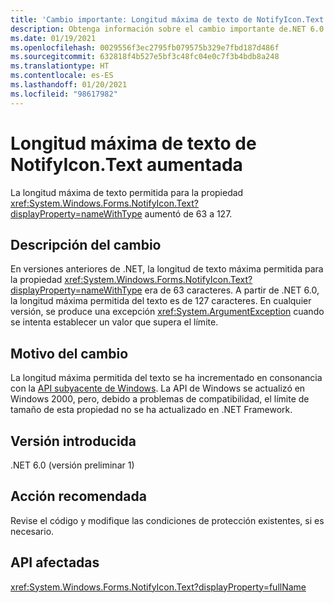 ```yaml
---
title: 'Cambio importante: Longitud máxima de texto de NotifyIcon.Text aumentada'
description: Obtenga información sobre el cambio importante de.NET 6.0 que provoca un aumento de la longitud máxima del texto de la propiedad NotifyIcon.Text.
ms.date: 01/19/2021
ms.openlocfilehash: 0029556f3ec2795fb079575b329e7fbd187d486f
ms.sourcegitcommit: 632818f4b527e5bf3c48fc04e0c7f3b4bdb8a248
ms.translationtype: HT
ms.contentlocale: es-ES
ms.lasthandoff: 01/20/2021
ms.locfileid: "98617982"
---
```

# <a name="notifyicontext-maximum-text-length-increased"></a>Longitud máxima de texto de NotifyIcon.Text aumentada

La longitud máxima de texto permitida para la propiedad <xref:System.Windows.Forms.NotifyIcon.Text?displayProperty=nameWithType> aumentó de 63 a 127.

## <a name="change-description"></a>Descripción del cambio

En versiones anteriores de .NET, la longitud de texto máxima permitida para la propiedad <xref:System.Windows.Forms.NotifyIcon.Text?displayProperty=nameWithType> era de 63 caracteres. A partir de .NET 6.0, la longitud máxima permitida del texto es de 127 caracteres. En cualquier versión, se produce una excepción <xref:System.ArgumentException> cuando se intenta establecer un valor que supera el límite.

## <a name="reason-for-change"></a>Motivo del cambio

La longitud máxima permitida del texto se ha incrementado en consonancia con la [API subyacente de Windows](/windows/win32/api/shellapi/ns-shellapi-notifyicondataw#nif_showtip-0x00000080). La API de Windows se actualizó en Windows 2000, pero, debido a problemas de compatibilidad, el límite de tamaño de esta propiedad no se ha actualizado en .NET Framework.

## <a name="version-introduced"></a>Versión introducida

.NET 6.0 (versión preliminar 1)

## <a name="recommended-action"></a>Acción recomendada

Revise el código y modifique las condiciones de protección existentes, si es necesario.

## <a name="affected-apis"></a>API afectadas

<xref:System.Windows.Forms.NotifyIcon.Text?displayProperty=fullName>

<!--

### Affected APIs

- `P:System.Windows.Forms.NotifyIcon.Text`

### Category

Windows Forms

-->
